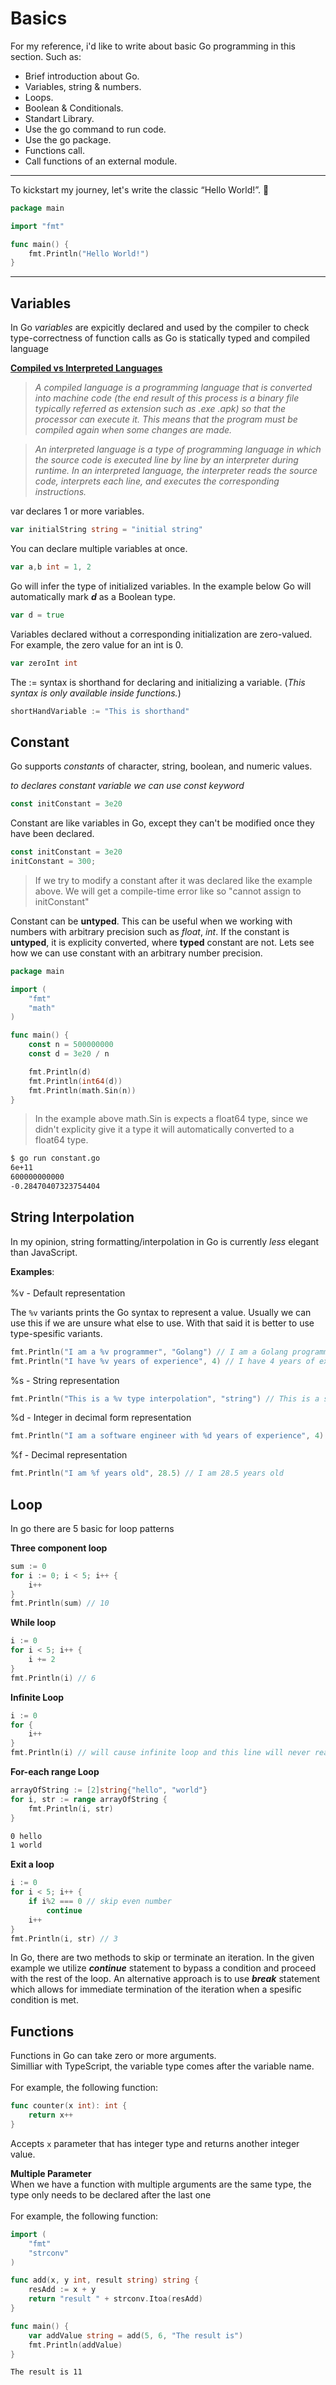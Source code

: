 # Basics

For my reference, i'd like to write about basic Go programming in this section.
Such as:

- Brief introduction about Go.
- Variables, string & numbers.
- Loops.
- Boolean & Conditionals.
- Standart Library.
- Use the go command to run code.
- Use the go package.
- Functions call.
- Call functions of an external module.

---

To kickstart my journey, let's write the classic “Hello World!”. :star_struck:

```go
package main

import "fmt"

func main() {
    fmt.Println("Hello World!")
}
```

---

## Variables

In Go _variables_ are expicitly declared and used by the compiler to check type-correctness of function calls as Go is statically typed and compiled language

**[Compiled vs Interpreted Languages](https://www.freecodecamp.org/news/compiled-versus-interpreted-languages/)**

> _A compiled language is a programming language that is converted into machine code (the end result of this process is a binary file typically referred as extension such as .exe .apk) so that the processor can execute it. This means that the program must be compiled again when some changes are made._

> _An interpreted language is a type of programming language in which the source code is executed line by line by an interpreter during runtime. In an interpreted language, the interpreter reads the source code, interprets each line, and executes the corresponding instructions._

var declares 1 or more variables.

```go
var initialString string = "initial string"
```

You can declare multiple variables at once.

```go
var a,b int = 1, 2
```

Go will infer the type of initialized variables. In the example below Go will automatically mark **_d_** as a Boolean type.

```go
var d = true
```

Variables declared without a corresponding initialization are zero-valued. For example, the zero value for an int is 0.

```go
var zeroInt int
```

The := syntax is shorthand for declaring and initializing a variable. (_This syntax is only available inside functions._)

```go
shortHandVariable := "This is shorthand"
```

## Constant

Go supports _constants_ of character, string, boolean, and numeric values.

_to declares constant variable we can use const keyword_

```go
const initConstant = 3e20
```

Constant are like variables in Go, except they can't be modified once they have been declared.

```go
const initConstant = 3e20
initConstant = 300;
```

> If we try to modify a constant after it was declared like the example above. We will get a compile-time error like so "cannot assign to initConstant"

Constant can be **untyped**. This can be useful when we working with numbers with arbitrary precision such as _float_, _int_. If the constant is **untyped**, it is explicity converted, where **typed** constant are not.
Lets see how we can use constant with an arbitrary number precision.

```go
package main

import (
    "fmt"
    "math"
)

func main() {
    const n = 500000000
    const d = 3e20 / n

    fmt.Println(d)
    fmt.Println(int64(d))
    fmt.Println(math.Sin(n))
}
```

> In the example above math.Sin is expects a float64 type, since we didn't explicity give it a type it will automatically converted to a float64 type.

```bash
$ go run constant.go
6e+11
600000000000
-0.28470407323754404
```

## String Interpolation

In my opinion, string formatting/interpolation in Go is currently _less_ elegant than JavaScript.

**Examples**: \
<br />
%v - Default representation

The `%v` variants prints the Go syntax to represent a value. Usually we can use this if we are unsure what else to use. With that said it is better to use type-spesific variants.

```go
fmt.Println("I am a %v programmer", "Golang") // I am a Golang programmer
fmt.Println("I have %v years of experience", 4) // I have 4 years of experience
```

%s - String representation

```go
fmt.Println("This is a %v type interpolation", "string") // This is a string type representation
```

%d - Integer in decimal form representation

```go
fmt.Println("I am a software engineer with %d years of experience", 4) // I am a software engineer with 4 years of experience
```

%f - Decimal representation

```go
fmt.Println("I am %f years old", 28.5) // I am 28.5 years old
```

## Loop

In go there are 5 basic for loop patterns

**Three component loop**

```go
sum := 0
for i := 0; i < 5; i++ {
    i++
}
fmt.Println(sum) // 10
```

**While loop**

```go
i := 0
for i < 5; i++ {
    i += 2
}
fmt.Println(i) // 6
```

**Infinite Loop**

```go
i := 0
for {
    i++
}
fmt.Println(i) // will cause infinite loop and this line will never reached
```

**For-each range Loop**

```go
arrayOfString := [2]string{"hello", "world"}
for i, str := range arrayOfString {
    fmt.Println(i, str)
}
```

```bash
0 hello
1 world
```

**Exit a loop**

```go
i := 0
for i < 5; i++ {
    if i%2 === 0 // skip even number
        continue
    i++
}
fmt.Println(i, str) // 3
```

In Go, there are two methods to skip or terminate an iteration. In the given example we utilize **_continue_** statement to bypass a condition and proceed with the rest of the loop. An alternative approach is to use **_break_** statement which allows for immediate termination of the iteration when a spesific condition is met.

## Functions

Functions in Go can take zero or more arguments.\
Similliar with TypeScript, the variable type comes after the variable name.
<br />
<br />
For example, the following function:

```go
func counter(x int): int {
    return x++
}
```

Accepts `x` parameter that has integer type and returns another integer value.

**Multiple Parameter**\
When we have a function with multiple arguments are the same type, the type only needs to be declared after the last one
<br />
<br />
For example, the following function:

```go
import (
	"fmt"
	"strconv"
)

func add(x, y int, result string) string {
	resAdd := x + y
	return "result " + strconv.Itoa(resAdd)
}

func main() {
	var addValue string = add(5, 6, "The result is")
	fmt.Println(addValue)
}
```

```bash
The result is 11
```
